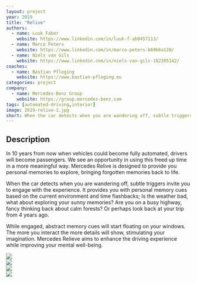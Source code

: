 ```yaml
---
layout: project
year: 2019
title: "Relive"
authors:
  - name: Luuk Faber
    website: https://www.linkedin.com/in/luuk-f-ab0457113/
  - name: Marco Peters
    website: https://www.linkedin.com/in/marco-peters-b69b6a128/
  - name: Niels van Gils
    website: https://www.linkedin.com/in/niels-van-gils-102285142/
coaches:
  - name: Bastian Pfleging
    website: https://www.bastian-pfleging.eu
categories: project
company:
  - name: Mercedes-Benz Group
    website: https://group.mercedes-benz.com
tags: [automated-driving,interior]
image: 2019-relive-1.jpg
short: When the car detects when you are wandering off, subtle triggers invite you to engage with the experience.
---
```


## Description
In 10 years from now when vehicles could become fully automated, drivers will become passengers. We see an opportunity in using this freed up time in a more meaningful way. Mercedes Relive is designed to provide you personal memories to explore, bringing forgotten memories back to life.

When the car detects when you are wandering off, subtle triggers invite you to engage with the experience. It provides you with personal memory cues based on the current environment and time flashbacks; Is the weather bad, what about exploring your sunny memories? Are you on a busy highway, fancy thinking back about calm forests? Or perhaps look back at your trip from 4 years ago.

While engaged, abstract memory cues will start floating on your windows. The more you interact the more details will show, stimulating your imagination. Mercedes Relieve aims to enhance the driving experience while improving your mental well-being.

<div class="project-image">
  <img src="/assets/img/2019-relive-2.jpg">
</div>
<div class="project-image">
  <img src="/assets/img/2019-relive-3.jpg">
</div>
<div class="project-image">
  <img src="/assets/img/2019-relive-4.jpg">
</div>
<div class="project-image">
  <img src="/assets/img/2019-relive-5.jpg">
</div>
